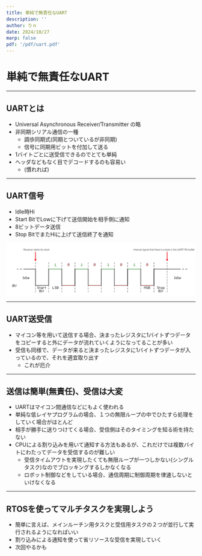 ```yaml
---
title: 単純で無責任なUART
description: ''
author: りｎ
date: 2024/10/27
marp: false
pdf: '/pdf/uart.pdf'
---
```


# 単純で無責任なUART

---

## UARTとは

- Universal Asynchronous Receiver/Transmitter の略
- 非同期シリアル通信の一種
  - 調歩同期式(同期とついているが非同期)
  - 信号に同期用ビットを付加して送る
- 1バイトごとに送受信できるのでとても単純
- ヘッダなどもなく目でデコードするのも容易い
  - (慣れれば)

---

## UART信号

- Idle時Hi
- Start BitでLowに下げて送信開始を相手側に通知
- 8ビットデータ送信
- Stop BitでまたHiに上げて送信終了を通知

![](uart_timing.png)

---

## UART送受信

- マイコン等を用いて送信する場合、決まったレジスタに1バイトずつデータをコピーすると外にデータが流れていくようになってることが多い
- 受信も同様で、データが来ると決まったレジスタに1バイトずつデータが入っているので、それを適宜取り出す
  - これが厄介

---

## 送信は簡単(無責任)、受信は大変

- UARTはマイコン間通信などにもよく使われる
- 単純な低レイヤプログラムの場合、１つの無限ループの中でひたすら処理をしていく場合がほとんど
- 相手が勝手に送りつけてくる場合、受信側はそのタイミングを知る術を持たない
- CPUによる割り込みを用いて通知する方法もあるが、これだけでは複数バイトにわたってデータを受信するのが難しい
    - 受信タイムアウトを実現したくても無限ループが一つしかない(シングルタスク)なのでブロッキングするしかなくなる
    - ロボット制御などをしている場合、通信周期に制御周期を律速しないといけなくなる

---

## RTOSを使ってマルチタスクを実現しよう

- 簡単に言えば、メインルーチン用タスクと受信用タスクの２つが並行して実行されるようになればいい
- 割り込みによる通知を使って省リソースな受信を実現していく
- 次回やるかも
